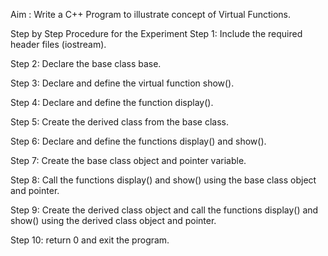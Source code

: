 Aim : Write a C++ Program to illustrate concept of Virtual Functions.

Step by Step Procedure for the Experiment
Step 1: Include the required header files (iostream).

Step 2: Declare the base class base.

Step 3: Declare and define the virtual function show().

Step 4: Declare and define the function display().

Step 5: Create the derived class from the base class.

Step 6: Declare and define the functions display() and show().

Step 7: Create the base class object and pointer variable.

Step 8: Call the functions display() and show() using the base class object and pointer.

Step 9: Create the derived class object and call the functions display() and show() using the derived class object and pointer.

Step 10: return 0 and exit the program.
